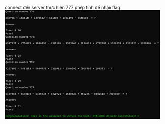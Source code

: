 connect đến server thực hiện 777 phép tính để nhận flag
![alt text](https://github.com/magnetohvcs/ctf/blob/main/ctf-hackthebox/Auth0-CTF/misc-Bomb/bomb.png)
